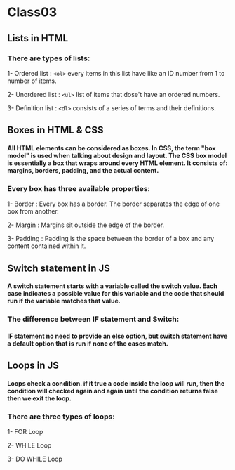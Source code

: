 # Class03

## Lists in HTML

### There are types of lists:

1- Ordered list : `<ol>` every items in this list have like an ID number from 1 to number of items.

2- Unordered list : `<ul>` list of items that dose't have an ordered numbers.

3- Definition list : `<dl>` consists of a series of terms and their definitions.

## Boxes in HTML & CSS

#### All HTML elements can be considered as boxes. In CSS, the term "box model" is used when talking about design and layout. The CSS box model is essentially a box that wraps around every HTML element. It consists of: margins, borders, padding, and the actual content.

### Every box has three available properties:

1- Border : Every box has a border. The border separates the edge of one box from another.

2- Margin : Margins sit outside the edge of the border.

3- Padding : Padding is the space between the border of a box and any content contained within it.


## Switch statement in JS

#### A switch statement starts with a variable called the switch value. Each case indicates a possible value for this variable and the code that should run if the variable matches that value.

### The difference between IF statement and Switch:

#### IF statement no need to provide an else option, but switch statement have a default option that is run if none of the cases match.

## Loops in JS

#### Loops check a condition. if it true a code inside the loop will run, then the condition will checked again and again until the condition returns false then we exit the loop.

### There are three types of loops:

1- FOR Loop

2- WHILE Loop

3- DO WHILE Loop
